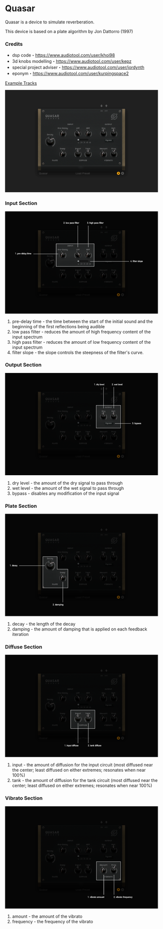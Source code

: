 # Quasar

Quasar is a device to simulate reverberation.

This device is based on a plate algorithm by Jon Dattorro (1997)

### Credits

  - dsp code・https://www.audiotool.com/user/khoi98
  - 3d knobs modelling・https://www.audiotool.com/user/kepz
  - special project adviser・https://www.audiotool.com/user/jordynth
  - eponym・https://www.audiotool.com/user/kurpingspace2

[Example Tracks](https://www.audiotool.com/album/1gm0xz/)

![/images/reverb-full.png](/images/reverb-full.png
"/images/reverb-full.png")

### Input Section

![/images/reverb-input.png](/images/reverb-input.png
"/images/reverb-input.png")

1.  pre-delay time - the time between the start of the initial sound and
    the beginning of the first reflections being audible
2.  low pass filter - reduces the amount of high frequency content of
    the input spectrum
3.  high pass filter - reduces the amount of low frequency content of
    the input spectrum
4.  filter slope - the slope controls the steepness of the filter's
    curve.

### Output Section

![/images/reverb-output.png](/images/reverb-output.png
"/images/reverb-output.png")

1.  dry level - the amount of the dry signal to pass through
2.  wet level - the amount of the wet signal to pass through
3.  bypass - disables any modification of the input signal

### Plate Section

![/images/reverb-plate.png](/images/reverb-plate.png
"/images/reverb-plate.png")

1.  decay - the length of the decay
2.  damping - the amount of damping that is applied on each feedback
    iteration

### Diffuse Section

![/images/reverb-diffuse.png](/images/reverb-diffuse.png
"/images/reverb-diffuse.png")

1.  input - the amount of diffusion for the input circuit (most diffused
    near the center; least diffused on either extremes; resonates when
    near 100%)
2.  tank - the amount of diffusion for the tank circuit (most diffused
    near the center; least diffused on either extremes; resonates when
    near 100%)

### Vibrato Section

![/images/reverb-vibrato.png](/images/reverb-vibrato.png
"/images/reverb-vibrato.png")

1.  amount - the amount of the vibrato
2.  frequency - the frequency of the vibrato
